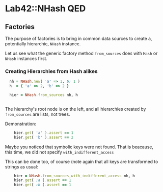 # Lab42::NHash QED

## Factories

The purpose of factories is to bring in common data sources to create a, potentially hierarchic, `NHash` instance.

Let us see what the generic factory method `from_sources` does with `Hash` or `NHash` instances first.

### Creating Hierarchies from Hash alikes

```ruby
  nh = NHash.new( 'a' => 1, b: 1 )
  h  = { 'a' => 2, 'b' => 2 }

  hier = NHash.from_sources nh, h
    
```

The hierarchy's root node is on the left, and all hierarchies created by `from_sources` are lists, not trees.

Demonstration:

```ruby
    hier.get( 'a' ).assert == 1
    hier.get( 'b' ).assert == 2
```


Maybe you noticed that symbolic keys were not found. That is beacause, this time, we did not specify `with_indifferent_access` 

This can be done too, of course (note again that all keys are transformed to strings as usual:

```ruby
    hier = NHash.from_sources_with_indifferent_access nh, h
    hier.get( :a ).assert == 1
    hier.get( :b ).assert == 1
```


